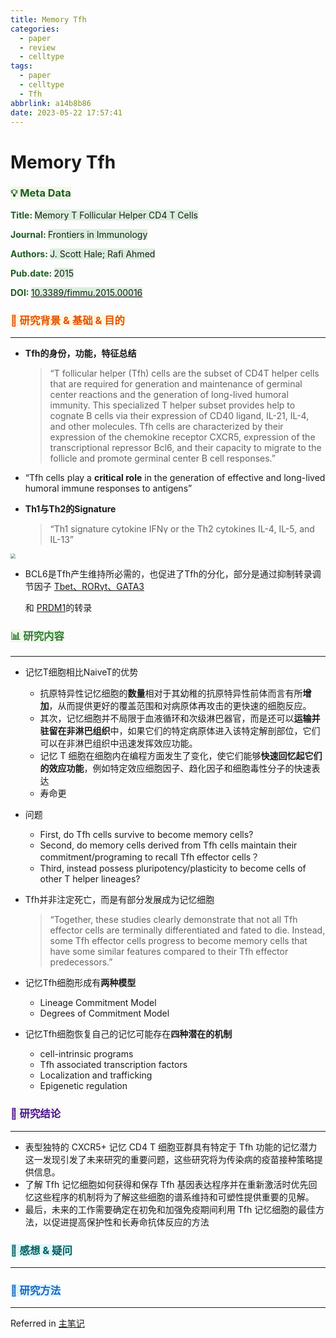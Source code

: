 ```yaml
---
title: Memory Tfh
categories:
  - paper
  - review
  - celltype
tags:
  - paper
  - celltype
  - Tfh
abbrlink: a14b8b86
date: 2023-05-22 17:57:41
---
```


# Memory Tfh

### <span style="color: #1B5E20"><span style="background-color: #f1f8e9">💡 Meta Data</span></span>

**<span style="color: #1b5e20">Title: </span>** <span style="background-color: #dbeedd">Memory T Follicular Helper CD4 T Cells</span>

**<span style="color: #1b5e20">Journal: </span>** <span style="background-color: #dbeedd">Frontiers in Immunology</span>

**<span style="color: #1b5e20">Authors: </span>** <span style="background-color: #dbeedd">J. Scott Hale; Rafi Ahmed</span>

**<span style="color: #1b5e20">Pub.date: </span>** <span style="background-color: #dbeedd">2015</span>

**<span style="color: #1b5e20">DOI: </span>** <span style="background-color: #dbeedd"><a href="https://doi.org/10.3389/fimmu.2015.00016" rel="noopener noreferrer nofollow">10.3389/fimmu.2015.00016</a></span>

### <span style="color: #E65100"><span style="background-color: #fff8e1">📜 研究背景 &amp; 基础 &amp; 目的</span></span>

---

* **Tfh的身份，功能，特征总结**

    > <span class="highlight" data-annotation="%7B%22attachmentURI%22%3A%22http%3A%2F%2Fzotero.org%2Fusers%2F9243551%2Fitems%2FWKECEGFV%22%2C%22pageLabel%22%3A%221%22%2C%22position%22%3A%7B%22pageIndex%22%3A0%2C%22rects%22%3A%5B%5B175.127%2C643.183%2C549.845%2C651.833%5D%2C%5B176.263%2C631.228%2C549.845%2C639.878%5D%2C%5B176.263%2C619.273%2C549.845%2C627.923%5D%2C%5B176.263%2C607.318%2C549.845%2C615.968%5D%2C%5B176.263%2C595.362%2C549.845%2C604.012%5D%2C%5B176.263%2C583.407%2C549.845%2C592.057%5D%2C%5B176.263%2C571.452%2C222.551%2C580.102%5D%5D%7D%2C%22citationItem%22%3A%7B%22uris%22%3A%5B%22http%3A%2F%2Fzotero.org%2Fusers%2F9243551%2Fitems%2FST2QQLY8%22%5D%2C%22locator%22%3A%221%22%7D%7D">“T follicular helper (Tfh) cells are the subset of CD4T helper cells that are required for generation and maintenance of germinal center reactions and the generation of long-lived humoral immunity. This specialized T helper subset provides help to cognate B cells via their expression of CD40 ligand, IL-21, IL-4, and other molecules. Tfh cells are characterized by their expression of the chemokine receptor CXCR5, expression of the transcriptional repressor Bcl6, and their capacity to migrate to the follicle and promote germinal center B cell responses.”</span>

* <span class="highlight" data-annotation="%7B%22attachmentURI%22%3A%22http%3A%2F%2Fzotero.org%2Fusers%2F9243551%2Fitems%2FWKECEGFV%22%2C%22pageLabel%22%3A%221%22%2C%22position%22%3A%7B%22pageIndex%22%3A0%2C%22rects%22%3A%5B%5B84.128%2C237.87%2C291.863%2C246.946%5D%2C%5B45.354%2C226.413%2C251.697%2C235.489%5D%5D%7D%2C%22citationItem%22%3A%7B%22uris%22%3A%5B%22http%3A%2F%2Fzotero.org%2Fusers%2F9243551%2Fitems%2FST2QQLY8%22%5D%2C%22locator%22%3A%221%22%7D%7D">“Tfh cells play a **critical role** in the generation of effective and long-lived humoral immune responses to antigens”</span>

* **Th1与Th2的Signature**

    > <span class="highlight" data-annotation="%7B%22attachmentURI%22%3A%22http%3A%2F%2Fzotero.org%2Fusers%2F9243551%2Fitems%2FWKECEGFV%22%2C%22pageLabel%22%3A%221%22%2C%22position%22%3A%7B%22pageIndex%22%3A0%2C%22rects%22%3A%5B%5B151.919%2C100.31%2C291.878%2C109.774%5D%2C%5B45.354%2C88.929%2C184.418%2C98.005%5D%5D%7D%2C%22citationItem%22%3A%7B%22uris%22%3A%5B%22http%3A%2F%2Fzotero.org%2Fusers%2F9243551%2Fitems%2FST2QQLY8%22%5D%2C%22locator%22%3A%221%22%7D%7D">“Th1 signature cytokine IFNγ or the Th2 cytokines IL-4, IL-5, and IL-13”</span>

<img src="https://whalege-1258362576.cos.ap-guangzhou.myqcloud.com/Typora/img/3ZWjS-ztJofW-20230314.png" style="zoom:50%;" />

* BCL6是Tfh产生维持所必需的，也促进了Tfh的分化，部分是通过抑制转录调节因子 <u>Tbet、RORγt、GATA3</u>

    和 <u>PRDM1</u>的转录

### <span style="color: #2E7D32"><span style="background-color: #f1f8e9">📊 研究内容</span></span>

---

* 记忆T细胞相比NaiveT的优势

    * 抗原特异性记忆细胞的**数量**相对于其幼稚的抗原特异性前体而言有所**增加**，从而提供更好的覆盖范围和对病原体再攻击的更快速的细胞反应。
    * 其次，记忆细胞并不局限于血液循环和次级淋巴器官，而是还可以**运输并驻留在非淋巴组织**中，如果它们的特定病原体进入该特定解剖部位，它们可以在非淋巴组织中迅速发挥效应功能。
    * 记忆 T 细胞在细胞内在编程方面发生了变化，使它们能够**快速回忆起它们的效应功能**，例如特定效应细胞因子、趋化因子和细胞毒性分子的快速表达
    * 寿命更

* 问题

    * First, do Tfh cells survive to become memory cells?
    * Second, do memory cells derived from Tfh cells maintain their commitment/programing to recall Tfh effector cells？
    * Third, instead possess pluripotency/plasticity to become cells of other T helper lineages?

* Tfh并非注定死亡，而是有部分发展成为记忆细胞

    > <span class="highlight" data-annotation="%7B%22attachmentURI%22%3A%22http%3A%2F%2Fzotero.org%2Fusers%2F9243551%2Fitems%2FWKECEGFV%22%2C%22annotationKey%22%3A%227WXYGK7S%22%2C%22color%22%3A%22%23ff6666%22%2C%22pageLabel%22%3A%223%22%2C%22position%22%3A%7B%22pageIndex%22%3A2%2C%22rects%22%3A%5B%5B303.333%2C445.427%2C549.855%2C454.503%5D%2C%5B303.333%2C433.97%2C549.855%2C443.046%5D%2C%5B303.333%2C422.513%2C549.855%2C431.589%5D%2C%5B303.333%2C411.056%2C529.96%2C420.132%5D%5D%7D%2C%22citationItem%22%3A%7B%22uris%22%3A%5B%22http%3A%2F%2Fzotero.org%2Fusers%2F9243551%2Fitems%2FST2QQLY8%22%5D%2C%22locator%22%3A%223%22%7D%7D">“Together, these studies clearly demonstrate that not all Tfh effector cells are terminally differentiated and fated to die. Instead, some Tfh effector cells progress to become memory cells that have some similar features compared to their Tfh effector predecessors.”</span>

* 记忆Tfh细胞形成有**两种模型**

    * Lineage Commitment Model
    * Degrees of Commitment Model

* 记忆Tfh细胞恢复自己的记忆可能存在**四种潜在的机制**

    * cell-intrinsic programs
    * Tfh associated transcription factors
    * Localization and trafficking
    * Epigenetic regulation

### <span style="color: #4a148c"><span style="background-color: #f5f5f5">🚩 研究结论</span></span>

---

* 表型独特的 CXCR5+ 记忆 CD4 T 细胞亚群具有特定于 Tfh 功能的记忆潜力这一发现引发了未来研究的重要问题，这些研究将为传染病的疫苗接种策略提供信息。
* 了解 Tfh 记忆细胞如何获得和保存 Tfh 基因表达程序并在重新激活时优先回忆这些程序的机制将为了解这些细胞的谱系维持和可塑性提供重要的见解。
* 最后，未来的工作需要确定在初免和加强免疫期间利用 Tfh 记忆细胞的最佳方法，以促进提高保护性和长寿命抗体反应的方法

### <span style="color: #006064"><span style="background-color: #e0f7fa">📌 感想 &amp; 疑问</span></span>

---

### <span style="color: #1565C0"><span style="background-color: #e1f5fe">🔬 研究方法</span></span>

---

Referred in [主笔记](zotero://note/u/FNQNUGED/?ignore=1&line=-1)
